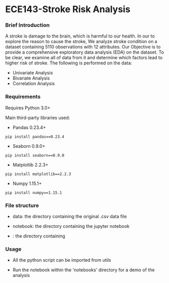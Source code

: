 # ECE143-Stroke Risk Analysis

### Brief Introduction
A stroke is damage to the brain, which is harmful to our health. In our to explore the reason to cause the stroke, We analyze stroke condition on a dataset containing 5110 observations with 12 attributes. Our Objective is to provide a comprehensive exploratory data analysis (EDA) on the dataset. To be clear, we examine all of data from it and determine which factors lead to higher risk of stroke. The following is performed on the data:

* Univariate Analysis
* Bivariate Analysis
* Correlation Analysis

### Requirements

Requires Python 3.0+

Main third-party libraries used: 

* Pandas 0.23.4+ 

`pip install pandas==0.23.4`

* Seaborn 0.9.0+

`pip install seaborn==0.9.0`

* Matplotlib 2.2.3+

`pip install matplotlib==2.2.3`

* Numpy 1.15.1+

`pip install numpy==1.15.1`


### File structure

* data: the directory containing the original .csv data file

* notebook: the directory containing the jupyter notebook

* : the directory containing 

### Usage

* All the python script can be imported from utils

* Run the notebook within the 'notebooks' directory for a demo of the analysis
